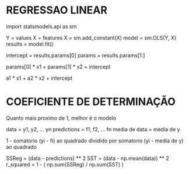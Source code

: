 
# REGRESSAO LINEAR
import statsmodels.api as sm

Y = values
X = features
X = sm.add_constant(X)
model = sm.OLS(Y, X)
results = model.fit()
   
intercept = results.params[0]
params = results.params[1:]

params[0] * x1 + params[1] * x2 + intercept

a1 * x1 + a2 * x2 + intercept

# COEFICIENTE DE DETERMINAÇÃO
Quanto mais proximo de 1, melhor é o modelo

data = y1, y2, ... yn
predictions = f1, f2, ... fn
media de data = media de y

1 - somatorio (yi - fi) ao quadrado dividido por somatorio (yi - media de y) ao quadrado

SSReg = (data - predictions) ** 2
SST = (data - np.mean(data)) ** 2
r_squared = 1 - ( np.sum(SSReg) / np.sum(SST) )


